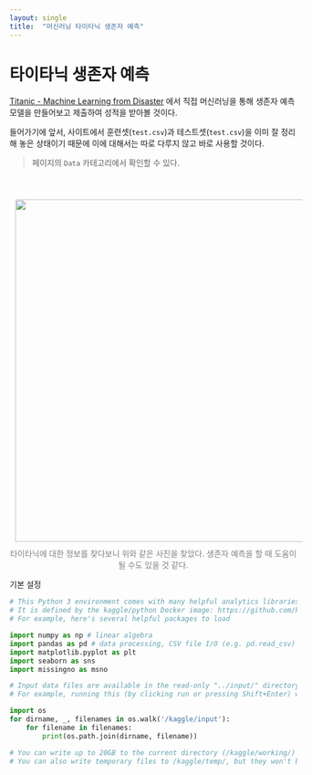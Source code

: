 ```yaml
---
layout: single
title:  "머신러닝 타이타닉 생존자 예측"
---
```


# 타이타닉 생존자 예측

[Titanic - Machine Learning from Disaster](https://www.kaggle.com/competitions/titanic) 에서 직접 머신러닝을 통해 생존자 예측 모델을 만들어보고 제출하여 성적을 받아볼 것이다. 

들어가기에 앞서, 사이트에서 훈련셋(`test.csv`)과 테스트셋(`test.csv`)을 이미 잘 정리해 놓은 상태이기 때문에 이에 대해서는 따로 다루지 않고 바로 사용할 것이다.
> 페이지의 `Data` 카테고리에서 확인할 수 있다.

<br>

<p align="center" style="color:gray">
  <img src="https://user-images.githubusercontent.com/106001755/229968184-fc0bc6e6-8e62-4a46-a9e4-3a81be31bbc9.png" width="600" hight="500" style="padding: 10;margin:0;"/>
<br>
  타이타닉에 대한 정보를 찾다보니 위와 같은 사진을 찾았다. 생존자 예측을 할 때 도움이 될 수도 있을 것 같다.
</p>

기본 설정
```python
# This Python 3 environment comes with many helpful analytics libraries installed
# It is defined by the kaggle/python Docker image: https://github.com/kaggle/docker-python
# For example, here's several helpful packages to load

import numpy as np # linear algebra
import pandas as pd # data processing, CSV file I/O (e.g. pd.read_csv)
import matplotlib.pyplot as plt
import seaborn as sns
import missingno as msno

# Input data files are available in the read-only "../input/" directory
# For example, running this (by clicking run or pressing Shift+Enter) will list all files under the input directory

import os
for dirname, _, filenames in os.walk('/kaggle/input'):
    for filename in filenames:
        print(os.path.join(dirname, filename))

# You can write up to 20GB to the current directory (/kaggle/working/) that gets preserved as output when you create a version using "Save & Run All" 
# You can also write temporary files to /kaggle/temp/, but they won't be saved outside of the current session
```
